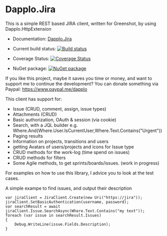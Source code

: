 # Dapplo.Jira
This is a simple REST based JIRA client, written for Greenshot, by using Dapplo.HttpExtension

- Documentation: [Dapplo.Jira](http://dapplo.net/documentation/Dapplo.Jira)

- Current build status: [![Build status](https://ci.appveyor.com/api/projects/status/d78ubenwypiwg3j4?svg=true)](https://ci.appveyor.com/project/dapplo/dapplo-jira)
- Coverage Status: [![Coverage Status](https://coveralls.io/repos/github/dapplo/Dapplo.Jira/badge.svg?branch=master)](https://coveralls.io/github/dapplo/Dapplo.Jira?branch=master)
- NuGet package: [![NuGet package](https://badge.fury.io/nu/Dapplo.Jira.svg)](https://badge.fury.io/nu/Dapplo.Jira)

If you like this project, maybe it saves you time or money, and want to support me to continue the development?
You can donate something via Paypal: https://www.paypal.me/dapplo

This client has support for:

* Issue (CRUD, comment, assign, issue types)
* Attachments (CRUD)
* Basic authorization, OAuth & session (via cookie)
* Search, with a JQL builder e.g. Where.And(Where.User.IsCurrentUser,Where.Text.Contains("Urgent"))
* Paging results
* Information on projects, transitions and users
* getting Avatars of users/projects and icons for Issue type 
* CRUD methods for the work-log (time spend on issues)
* CRUD methods for filters
* Some Agile methods, to get sprints/boards/issues. (work in progress)

For examples on how to use this library, I advice you to look at the test cases.

A simple exampe to find issues, and output their description
```
var jiraClient = JiraClient.Create(new Uri("https://jira"));
jiraClient.SetBasicAuthentication(username, password);
var searchResult = await jiraClient.Issue.SearchAsync(Where.Text.Contains("my text"));
foreach (var issue in searchResult.Issues)
{
	Debug.WriteLine(issue.Fields.Description);
}
```

